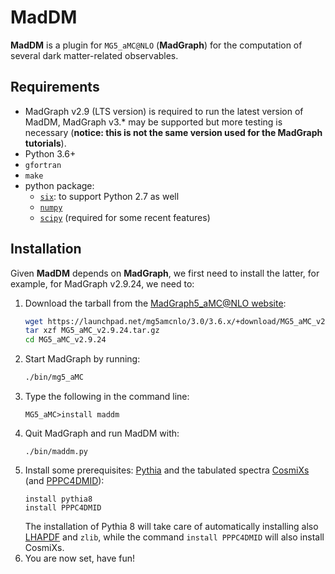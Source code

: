 # MadDM

**MadDM** is a plugin for ``MG5_aMC@NLO`` (**MadGraph**) for the computation of several dark matter-related observables.

## Requirements

- MadGraph v2.9 (LTS version) is required to run the latest version of MadDM, MadGraph v3.* may be supported but more testing is necessary (**notice: this is not the same version used for the MadGraph tutorials**).
- Python 3.6+
- `gfortran`
- `make`
- python package:
    - [`six`](https://pypi.org/project/six/): to support Python 2.7 as well
    - [`numpy`](https://numpy.org/)
    - [`scipy`](https://scipy.org/) (required for some recent features)

## Installation

Given **MadDM** depends on **MadGraph**, we first need to install the latter, for example, for MadGraph v2.9.24, we need to:

1. Download the tarball from the [MadGraph5_aMC@NLO website](https://launchpad.net/mg5amcnlo):
   ```bash
   wget https://launchpad.net/mg5amcnlo/3.0/3.6.x/+download/MG5_aMC_v2.9.24.tar.gz
   tar xzf MG5_aMC_v2.9.24.tar.gz
   cd MG5_aMC_v2.9.24
   ```
2. Start MadGraph by running:
   ```bash
   ./bin/mg5_aMC
   ```
3. Type the following in the command line:
   ```
   MG5_aMC>install maddm
   ```
4. Quit MadGraph and run MadDM with:
   ```
   ./bin/maddm.py
   ```
5. Install some prerequisites: [Pythia](https://pythia.org/) and the tabulated spectra [CosmiXs](https://github.com/ajueid/CosmiXs) (and [PPPC4DMID](http://www.marcocirelli.net/PPPC4DMID.html)):
   ```
   install pythia8
   install PPPC4DMID
   ```
   The installation of Pythia 8 will take care of automatically installing also [LHAPDF](https://www.lhapdf.org/index.html) and `zlib`, while the command `install PPPC4DMID` will also install CosmiXs.
6. You are now set, have fun!
